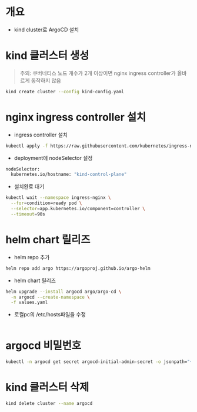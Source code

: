 # 개요
* kind cluster로 ArgoCD 설치

# kind 클러스터 생성

> 주의: 쿠버네티스 노드 개수가 2개 이상이면 nginx ingress controller가 올바르게 동작하지 않음

```sh
kind create cluster --config kind-config.yaml
```

# nginx ingress controller 설치
* ingress controller 설치

```sh
kubectl apply -f https://raw.githubusercontent.com/kubernetes/ingress-nginx/main/deploy/static/provider/kind/deploy.yaml
```

* deployment에 nodeSelector 설정

```sh
nodeSelector:
  kubernetes.io/hostname: "kind-control-plane"
```

* 설치완료 대기

```sh
kubectl wait --namespace ingress-nginx \
  --for=condition=ready pod \
  --selector=app.kubernetes.io/component=controller \
  --timeout=90s
```

# helm chart 릴리즈

* helm repo 추가

```sh
helm repo add argo https://argoproj.github.io/argo-helm
```

* helm chart 릴리즈

```bash
helm upgrade --install argocd argo/argo-cd \
  -n argocd --create-namespace \
  -f values.yaml
```

* 로컬pc의 /etc/hosts파일을 수정

```sh
```

# argocd 비밀번호

```sh
kubectl -n argocd get secret argocd-initial-admin-secret -o jsonpath="{.data.password}" | base64 -d; echo
```

# kind 클러스터 삭제

```sh
kind delete cluster --name argocd
```
